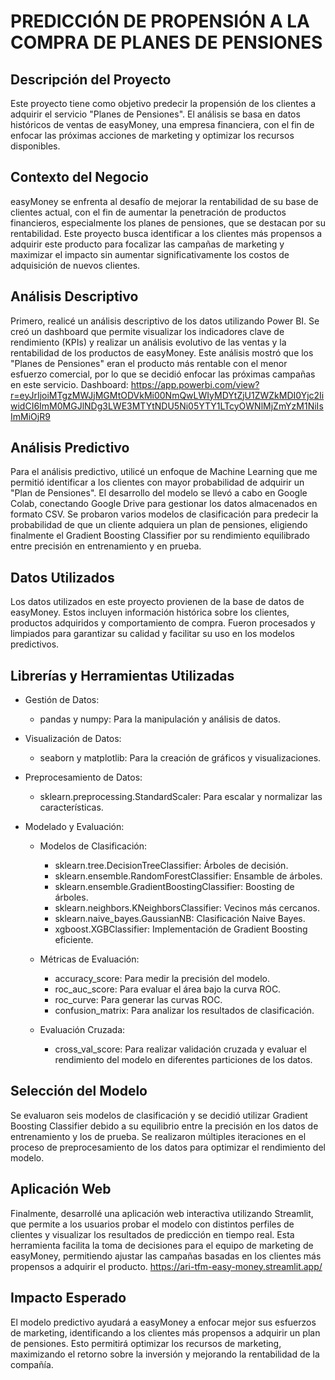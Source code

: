 
PREDICCIÓN DE PROPENSIÓN A LA COMPRA DE PLANES DE PENSIONES
===========================================================

Descripción del Proyecto
-----------------------------------
Este proyecto tiene como objetivo predecir la propensión de los clientes a adquirir el servicio "Planes de Pensiones". El análisis se basa en datos históricos de ventas de easyMoney, una empresa financiera, con el fin de enfocar las próximas acciones de marketing y optimizar los recursos disponibles.

Contexto del Negocio
-----------------------------------
easyMoney se enfrenta al desafío de mejorar la rentabilidad de su base de clientes actual, con el fin de aumentar la penetración de productos financieros, especialmente los planes de pensiones, que se destacan por su rentabilidad. Este proyecto busca identificar a los clientes más propensos a adquirir este producto para focalizar las campañas de marketing y maximizar el impacto sin aumentar significativamente los costos de adquisición de nuevos clientes.

Análisis Descriptivo
-----------------------------------
Primero, realicé un análisis descriptivo de los datos utilizando Power BI. Se creó un dashboard que permite visualizar los indicadores clave de rendimiento (KPIs) y realizar un análisis evolutivo de las ventas y la rentabilidad de los productos de easyMoney. Este análisis mostró que los "Planes de Pensiones" eran el producto más rentable con el menor esfuerzo comercial, por lo que se decidió enfocar las próximas campañas en este servicio.
Dashboard: https://app.powerbi.com/view?r=eyJrIjoiMTgzMWJjMGMtODVkMi00NmQwLWIyMDYtZjU1ZWZkMDI0Yjc2IiwidCI6ImM0MGJlNDg3LWE3MTYtNDU5Ni05YTY1LTcyOWNlMjZmYzM1NiIsImMiOjR9

Análisis Predictivo
-----------------------------------
Para el análisis predictivo, utilicé un enfoque de Machine Learning que me permitió identificar a los clientes con mayor probabilidad de adquirir un "Plan de Pensiones". El desarrollo del modelo se llevó a cabo en Google Colab, conectando Google Drive para gestionar los datos almacenados en formato CSV.
Se probaron varios modelos de clasificación para predecir la probabilidad de que un cliente adquiera un plan de pensiones, eligiendo finalmente el Gradient Boosting Classifier por su rendimiento equilibrado entre precisión en entrenamiento y en prueba.

Datos Utilizados
-----------------------------------
Los datos utilizados en este proyecto provienen de la base de datos de easyMoney. Estos incluyen información histórica sobre los clientes, productos adquiridos y comportamiento de compra. Fueron procesados y limpiados para garantizar su calidad y facilitar su uso en los modelos predictivos.

Librerías y Herramientas Utilizadas
-----------------------------------
- Gestión de Datos:
  * pandas y numpy: Para la manipulación y análisis de datos.
  
- Visualización de Datos:
  * seaborn y matplotlib: Para la creación de gráficos y visualizaciones.

- Preprocesamiento de Datos:
  * sklearn.preprocessing.StandardScaler: Para escalar y normalizar las características.

- Modelado y Evaluación:
  * Modelos de Clasificación:
    - sklearn.tree.DecisionTreeClassifier: Árboles de decisión.
    - sklearn.ensemble.RandomForestClassifier: Ensamble de árboles.
    - sklearn.ensemble.GradientBoostingClassifier: Boosting de árboles.
    - sklearn.neighbors.KNeighborsClassifier: Vecinos más cercanos.
    - sklearn.naive_bayes.GaussianNB: Clasificación Naive Bayes.
    - xgboost.XGBClassifier: Implementación de Gradient Boosting eficiente.
    
  * Métricas de Evaluación:
    - accuracy_score: Para medir la precisión del modelo.
    - roc_auc_score: Para evaluar el área bajo la curva ROC.
    - roc_curve: Para generar las curvas ROC.
    - confusion_matrix: Para analizar los resultados de clasificación.

  * Evaluación Cruzada:
    - cross_val_score: Para realizar validación cruzada y evaluar el rendimiento del modelo en diferentes particiones de los datos.
   
Selección del Modelo
-----------------------------------
Se evaluaron seis modelos de clasificación y se decidió utilizar Gradient Boosting Classifier debido a su equilibrio entre la precisión en los datos de entrenamiento y los de prueba. Se realizaron múltiples iteraciones en el proceso de preprocesamiento de los datos para optimizar el rendimiento del modelo.

Aplicación Web
-----------------------------------
Finalmente, desarrollé una aplicación web interactiva utilizando Streamlit, que permite a los usuarios probar el modelo con distintos perfiles de clientes y visualizar los resultados de predicción en tiempo real. Esta herramienta facilita la toma de decisiones para el equipo de marketing de easyMoney, permitiendo ajustar las campañas basadas en los clientes más propensos a adquirir el producto.
https://ari-tfm-easy-money.streamlit.app/

Impacto Esperado
-----------------------------------
El modelo predictivo ayudará a easyMoney a enfocar mejor sus esfuerzos de marketing, identificando a los clientes más propensos a adquirir un plan de pensiones. Esto permitirá optimizar los recursos de marketing, maximizando el retorno sobre la inversión y mejorando la rentabilidad de la compañía.
